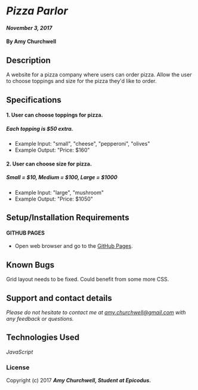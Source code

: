 # _Pizza Parlor_

#### _November 3, 2017_

#### By Amy Churchwell

## Description

A website for a pizza company where users can order pizza.
Allow the user to choose toppings and size for the pizza they'd like to order.

## Specifications

#### 1. User can choose toppings for pizza.
##### Each topping is $50 extra.

* Example Input: "small", "cheese", "pepperoni", "olives"
* Example Output: "Price: $160"

#### 2. User can choose size for pizza.
##### Small = $10, Medium = $100, Large = $1000

* Example Input: "large", "mushroom"
* Example Output: "Price: $1050"


## Setup/Installation Requirements

#### GITHUB PAGES
* Open web browser and go to the [GitHub Pages][4].

[4]: https://amychurchwell.github.io/pizza/index.html "GitHub Pages"

## Known Bugs

Grid layout needs to be fixed.
Could benefit from some more CSS.

## Support and contact details

_Please do not hesitate to contact me at amy.churchwell@gmail.com with any feedback or questions._

## Technologies Used

_JavaScript_

### License

Copyright (c) 2017 **_Amy Churchwell, Student at Epicodus._**
